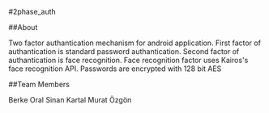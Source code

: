 #2phase_auth

##About

Two factor authantication mechanism for android application. First factor of authantication is standard password authantication. 
Second factor of authantication is face recognition. Face recognition factor uses Kairos's face recognition API. 
Passwords are encrypted with 128 bit AES


##Team Members

Berke Oral
Sinan Kartal
Murat Özgön
